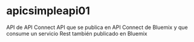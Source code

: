 # apicsimpleapi01
API de API Connect
API que se publica en API Connect de Bluemix y que consume un servicio Rest también publicado en Bluemix
